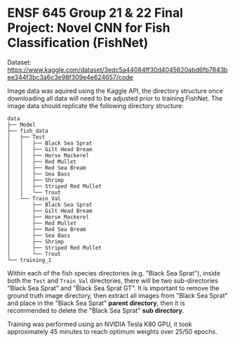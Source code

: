 # ENSF 645 Group 21 & 22 Final Project: Novel CNN for Fish Classification (FishNet)

Dataset: https://www.kaggle.com/dataset/3edc5a44084ff30d4045620abd6fb7843bee344f3bc3a6c3e98f309e4e624657/code

Image data was aquired using the Kaggle API, the directory structure once downloading all data will need to be adjusted prior to training FishNet. 
The image data should replicate the following directory structure:

```
data
├── Model
├── fish_data
│   ├── Test
│   │   ├── Black Sea Sprat
│   │   ├── Gilt Head Bream
│   │   ├── Horse Mackerel
│   │   ├── Red Mullet
│   │   ├── Red Sea Bream
│   │   ├── Sea Bass
│   │   ├── Shrimp
│   │   ├── Striped Red Mullet
│   │   └── Trout
│   └── Train_Val
│       ├── Black Sea Sprat
│       ├── Gilt Head Bream
│       ├── Horse Mackerel
│       ├── Red Mullet
│       ├── Red Sea Bream
│       ├── Sea Bass
│       ├── Shrimp
│       ├── Striped Red Mullet
│       └── Trout
└── training_1
```
Within each of the fish species directories (e.g. "Black Sea Sprat"), inside both the `Test` and `Train_Val` directories, there will be two sub-directories "Black Sea Sprat" and "Black Sea Sprat GT". It is important to remove the ground truth image directory, then extract all images from "Black Sea Sprat" and place in the "Black Sea Sprat" **parent directory**, then it is recommended to delete the "Black Sea Sprat" **sub directory**.

Training was performed using an NVIDIA Tesla K80 GPU, it took approximately 45 minutes to reach optimum weights over 25/50 epochs.
